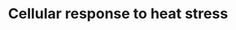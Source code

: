 ---
annotations:
- id: PW:0000237
  parent: regulatory pathway
  type: Pathway Ontology
  value: stress response pathway
authors:
- ReactomeTeam
- Mkutmon
description: 'In response to exposure to elevated temperature and certain other proteotoxic
  stimuli (e.g., hypoxia, free radicals) cells activate a number of cytoprotective
  mechanisms known collectively as "heat shock response".  Major aspects of the heat
  shock response (HSR) are evolutionarily conserved events that allow cells to recover
  from protein damage induced by stress (Liu XD et al. 1997; Voellmy R & Boellmann
  F 2007;  Shamovsky I & Nudler E 2008; Anckar J & Sistonen L 2011). The main hallmark
  of HSR is the dramatic alteration of the gene expression pattern. A diverse group
  of protein genes is induced by the exposure to temperatures 3-5 degrees higher than
  physiological. Functionally, most of these genes are molecular chaperones that ensure
  proper protein folding and quality control to maintain cell proteostasis.<p>At the
  same time, heat shock-induced phosphorylation of translation initiation factor eIF2alpha
  leads to the shutdown of the nascent polypeptide synthesis reducing the burden on
  the chaperone system that has to deal with the increased amount of misfolded and
  thermally denatured proteins (Duncan RF & Hershey JWB 1989; Sarkar A et al. 2002;  Spriggs
  KA et al. 2010).<p>The induction of HS gene expression primarily occurs at the level
  of transcription and is mediated by heat shock transcription factor HSF1(Sarge KD
  et al. 1993; Baler R et al. 1993). Human cells express five members of HSF protein
  family: HSF1, HSF2, HSF4, HSFX and HSFY. HSF1 is the master regulator of the heat
  inducible gene expression (Zuo J et al. 1995; Akerfelt M et al. 2010). HSF2 is activated
  in response to certain developmental stimuli in addition to being co-activated with
  HSF1 to provide promoter-specific fine-tuning of the HS response by forming heterotrimers
  with HSF1 (Ostling P et al. 2007; Sandqvist A et al. 2009). HSF4 lacks the transcription
  activation domain and acts as a repressor of certain genes during HS (Nakai A et
  al. 1997; Tanabe M et al. 1999; Kim SA et al. 2012). Two additional family members
  HSFX and HSFY, which are  located on the X and Y chromosomes respectively, remain
  to be characterized (Bhowmick BK et al. 2006; Shinka T et al. 2004; Kichine E et
  al. 2012).<p>Under normal conditions HSF1 is present in both cytoplasm and nucleus
  in the form of an inactive monomer. The monomeric state of HSF1 is maintained by
  an intricate network of protein-protein interactions that include the association
  with HSP90 multichaperone complex, HSP70/HSP40 chaperone machinery, as well as intramolecular
  interaction of two conserved hydrophobic repeat regions. Monomeric HSF1 is constitutively
  phosphorylated on Ser303 and Ser 307 by (Zou J et al. 1998; Knauf U et al. 1996;
  Kline MP & Moromoto RI 1997; Guettouche T et al. 2005). This phosphorylation plays
  an essential role in ensuring cytoplasmic localization of at least a subpopulation
  of HSF1 molecules under normal conditions (Wang X et al. 2004).<p>Exposure to heat
  and other proteotoxic stimuli results in the release of HSF1 from the inhibitory
  complex with chaperones and its subsequent trimerization, which is promoted by its
  interaction with translation elongation factor eEF1A1 (Baler R et al. 1993; Shamovsky
  I et al. 2006; Herbomel G et al 2013). The trimerization is believed to involve
  intermolecular interaction between hydrophobic repeats 1-3 leading to the formation
  of a triple coil structure. Additional stabilization of the HSF1 trimer is provided
  by the formation of intermolecular S-S bonds between Cys residues in the DNA binding
  domain (Lu M et al.2008). Trimeric HSF1 is predominantly localized in the nucleus
  where it binds the specific sequence in the promoter of hsp genes (Sarge KD et al.
  1993; Wang Y and Morgan WD 1994). The binding sequence for HSF1 (HSE, heat shock
  element) contains series of inverted repeats nGAAn in head-to-tail orientation,
  with at least three elements being required for the high affinity binding. Binding
  of the HSF1 trimer to the promoter is not sufficient to induce transcription of
  the gene (Cotto J et al. 1996). In order to do so, HSF1 needs to undergo inducible
  phosphorylation on specific Ser residues such as Ser230, Ser326. This phosphorylated
  form of HSF1 trimer is capable of increasing the promoter initiation rate. HSF1
  bound to DNA promotes recruiting components of the transcription mediator complex
  and  relieving promoter-proximal pause of RNA polymerase II through its interaction
  with TFIIH transcription factor (Yuan CX & Gurley WB 2000).<p>HSF1 activation is
  regulated in a precise and tight manner at multiple levels (Zuo J et al. 1995; Cotto
  J et al. 1996). This allows fast and robust activation of HS response to minimize
  proteotoxic effects of the stress. The exact set of HSF1 inducible genes is probably
  cell type specific. Moreover, cells in different pathophysiological states will
  display different but overlapping profile of HS inducible genes.  View original
  pathway at [http://www.reactome.org/PathwayBrowser/#DIAGRAM=3371556 Reactome].'
last-edited: 2021-01-25
organisms:
- Homo sapiens
redirect_from:
- /index.php/Pathway:WP3395
- /instance/WP3395
revision: null
schema-jsonld:
- '@context': https://schema.org/
  '@id': https://wikipathways.github.io/pathways/WP3395.html
  '@type': Dataset
  creator:
    '@type': Organization
    name: WikiPathways
  description: 'In response to exposure to elevated temperature and certain other
    proteotoxic stimuli (e.g., hypoxia, free radicals) cells activate a number of
    cytoprotective mechanisms known collectively as "heat shock response".  Major
    aspects of the heat shock response (HSR) are evolutionarily conserved events that
    allow cells to recover from protein damage induced by stress (Liu XD et al. 1997;
    Voellmy R & Boellmann F 2007;  Shamovsky I & Nudler E 2008; Anckar J & Sistonen
    L 2011). The main hallmark of HSR is the dramatic alteration of the gene expression
    pattern. A diverse group of protein genes is induced by the exposure to temperatures
    3-5 degrees higher than physiological. Functionally, most of these genes are molecular
    chaperones that ensure proper protein folding and quality control to maintain
    cell proteostasis.<p>At the same time, heat shock-induced phosphorylation of translation
    initiation factor eIF2alpha leads to the shutdown of the nascent polypeptide synthesis
    reducing the burden on the chaperone system that has to deal with the increased
    amount of misfolded and thermally denatured proteins (Duncan RF & Hershey JWB
    1989; Sarkar A et al. 2002;  Spriggs KA et al. 2010).<p>The induction of HS gene
    expression primarily occurs at the level of transcription and is mediated by heat
    shock transcription factor HSF1(Sarge KD et al. 1993; Baler R et al. 1993). Human
    cells express five members of HSF protein family: HSF1, HSF2, HSF4, HSFX and HSFY.
    HSF1 is the master regulator of the heat inducible gene expression (Zuo J et al.
    1995; Akerfelt M et al. 2010). HSF2 is activated in response to certain developmental
    stimuli in addition to being co-activated with HSF1 to provide promoter-specific
    fine-tuning of the HS response by forming heterotrimers with HSF1 (Ostling P et
    al. 2007; Sandqvist A et al. 2009). HSF4 lacks the transcription activation domain
    and acts as a repressor of certain genes during HS (Nakai A et al. 1997; Tanabe
    M et al. 1999; Kim SA et al. 2012). Two additional family members HSFX and HSFY,
    which are  located on the X and Y chromosomes respectively, remain to be characterized
    (Bhowmick BK et al. 2006; Shinka T et al. 2004; Kichine E et al. 2012).<p>Under
    normal conditions HSF1 is present in both cytoplasm and nucleus in the form of
    an inactive monomer. The monomeric state of HSF1 is maintained by an intricate
    network of protein-protein interactions that include the association with HSP90
    multichaperone complex, HSP70/HSP40 chaperone machinery, as well as intramolecular
    interaction of two conserved hydrophobic repeat regions. Monomeric HSF1 is constitutively
    phosphorylated on Ser303 and Ser 307 by (Zou J et al. 1998; Knauf U et al. 1996;
    Kline MP & Moromoto RI 1997; Guettouche T et al. 2005). This phosphorylation plays
    an essential role in ensuring cytoplasmic localization of at least a subpopulation
    of HSF1 molecules under normal conditions (Wang X et al. 2004).<p>Exposure to
    heat and other proteotoxic stimuli results in the release of HSF1 from the inhibitory
    complex with chaperones and its subsequent trimerization, which is promoted by
    its interaction with translation elongation factor eEF1A1 (Baler R et al. 1993;
    Shamovsky I et al. 2006; Herbomel G et al 2013). The trimerization is believed
    to involve intermolecular interaction between hydrophobic repeats 1-3 leading
    to the formation of a triple coil structure. Additional stabilization of the HSF1
    trimer is provided by the formation of intermolecular S-S bonds between Cys residues
    in the DNA binding domain (Lu M et al.2008). Trimeric HSF1 is predominantly localized
    in the nucleus where it binds the specific sequence in the promoter of hsp genes
    (Sarge KD et al. 1993; Wang Y and Morgan WD 1994). The binding sequence for HSF1
    (HSE, heat shock element) contains series of inverted repeats nGAAn in head-to-tail
    orientation, with at least three elements being required for the high affinity
    binding. Binding of the HSF1 trimer to the promoter is not sufficient to induce
    transcription of the gene (Cotto J et al. 1996). In order to do so, HSF1 needs
    to undergo inducible phosphorylation on specific Ser residues such as Ser230,
    Ser326. This phosphorylated form of HSF1 trimer is capable of increasing the promoter
    initiation rate. HSF1 bound to DNA promotes recruiting components of the transcription
    mediator complex and  relieving promoter-proximal pause of RNA polymerase II through
    its interaction with TFIIH transcription factor (Yuan CX & Gurley WB 2000).<p>HSF1
    activation is regulated in a precise and tight manner at multiple levels (Zuo
    J et al. 1995; Cotto J et al. 1996). This allows fast and robust activation of
    HS response to minimize proteotoxic effects of the stress. The exact set of HSF1
    inducible genes is probably cell type specific. Moreover, cells in different pathophysiological
    states will display different but overlapping profile of HS inducible genes.  View
    original pathway at [http://www.reactome.org/PathwayBrowser/#DIAGRAM=3371556 Reactome].'
  keywords:
  - (NPC)
  - 2'-O-acetyl-ADP-ribose
  - 'AAAS '
  - ADP
  - 'ADP '
  - 'AKT1S1 '
  - 'ATM '
  - ATM/ATR kinase
  - ATP
  - 'ATP '
  - 'ATR '
  - Ac-CoA
  - 'Ac-K80-hC36,103-HSF1 '
  - 'BAG1-5 '
  - 'COL4A6 gene '
  - 'CREBBP '
  - CREBBP,EP300
  - 'CRYAB '
  - 'CRYBA4 gene '
  - CaMKII
  - CoA-SH
  - DBC1
  - 'DEDD2 gene '
  - 'DNAJB1 '
  - 'DNAJB1 gene '
  - DNAJB1,B6,C2,C7
  - 'DNAJB6 '
  - 'DNAJB6 gene '
  - 'DNAJC2 '
  - 'DNAJC7 '
  - EEF1A1
  - 'EP300 '
  - 'FKBP4 '
  - 'FKBP4 gene '
  - 'GML gene '
  - GSK3B
  - H2O
  - 'HDAC6 '
  - HDAC6:VCP:protein
  - 'HSBP1 '
  - 'HSBP1 gene '
  - HSBP1 hexamer
  - HSBP1:HSF1 trimer
  - 'HSBP2 gene '
  - HSF1
  - 'HSF1 '
  - HSF1 target gene
  - HSF1 trimer
  - HSF1 trimer:target
  - HSF1:HSP90:HDAC6:VCP:PTGES3
  - HSF1:HSP90:PTGES3
  - HSF1:RPA
  - HSP70 NEFs
  - HSP70:DNAJB1
  - HSP70:DNAJB1:Ac-K80-HSF1
  - HSP70:DNAJB1:Ac-K80-HSF1 trimer:target gene
  - HSP70:DNAJB1:HSF1
  - HSP70s:ADP
  - HSP70s:ATP
  - HSP90:FKBP4:PTGES3
  - HSP90:HSP90
  - 'HSP90AA1 '
  - 'HSP90AB1 '
  - 'HSPA1 gene '
  - 'HSPA12A '
  - 'HSPA12B '
  - 'HSPA13 '
  - 'HSPA14 '
  - 'HSPA1A '
  - 'HSPA1B '
  - 'HSPA1L '
  - 'HSPA1L gene '
  - 'HSPA2 '
  - 'HSPA4 '
  - 'HSPA4L '
  - 'HSPA5 '
  - 'HSPA6 '
  - 'HSPA6 gene '
  - 'HSPA7 '
  - 'HSPA8 '
  - 'HSPA9 '
  - 'HSPB8 '
  - 'HSPH1 '
  - 'HSPH1 gene '
  - Heat shock inducible
  - Hikeshi
  - 'Hikeshi '
  - Hikeshi:HSP70s:ATP
  - MAPKAPK2
  - 'MLST8 '
  - 'MRPL18 gene '
  - 'MTOR '
  - NAD+
  - NAM
  - 'NDC1 '
  - 'NUP107 '
  - 'NUP133 '
  - 'NUP153 '
  - 'NUP155 '
  - 'NUP160 '
  - 'NUP188 '
  - 'NUP205 '
  - 'NUP210 '
  - 'NUP214 '
  - 'NUP35 '
  - 'NUP37 '
  - 'NUP43 '
  - 'NUP50 '
  - 'NUP54 '
  - 'NUP58-1 '
  - 'NUP58-2 '
  - 'NUP62 '
  - 'NUP85 '
  - 'NUP88 '
  - 'NUP93 '
  - 'NUP98-3 '
  - 'NUP98-4 '
  - 'NUP98-5 '
  - 'NUPL2 '
  - Nuclear Pore Complex
  - 'POM121 '
  - 'POM121C '
  - PTGES3
  - 'PTGES3 '
  - Pi
  - 'RAE1 '
  - 'RANBP2 '
  - 'RLN1 gene '
  - RPA heterotrimer
  - 'RPA1 '
  - 'RPA2 '
  - 'RPA3 '
  - RPS19BP1
  - 'RPTOR '
  - 'SEC13 '
  - 'SEH1L-1 '
  - 'SEH1L-2 '
  - 'SERPINH1 gene '
  - SIRT1
  - 'SIRT1 '
  - SIRT1:HSP70:DNAJB1:Ac-K80-HSF1:target gene
  - 'ST13 '
  - ST13 tetramer
  - 'TNFRSF21 gene '
  - 'TPR '
  - 'UBB gene '
  - Ub-protein
  - 'Ub-protein aggregates '
  - 'VCP '
  - 'YWHAE '
  - YWHAE dimer
  - aggregates
  - gene
  - 'hC36,103-HSF1 '
  - mTORC1 dimer
  - p-S121-HSF1
  - p-S230-HSF1 trimer
  - 'p-S230-hC36,103-HSF1 '
  - p-S303,307-HSF1
  - 'p-S303,307-HSF1 '
  - p-S303,307-HSF1:YWHAE
  - p-S303-HSF1
  - p-S307-HSF1
  - p-S326-HSF1 trimer
  - 'p-S326-hC36,103-HSF1 '
  - p-T,Y MAPK dimers
  - 'p-T185,Y187-MAPK1 '
  - 'p-T202,Y204-MAPK3 '
  - 'p-T286-CAMK2A '
  - 'p-T287-CAMK2B '
  - 'p-T287-CAMK2D '
  - 'p-T287-CAMK2G '
  - p-T454-DBC1
  - 'p-T454-DBC1 '
  - p-T454-DBC1:SIRT1
  - proteins
  - trimer:HSP90:FKBP4:PTGES3
  - trimer:target gene
  license: CC0
  name: Cellular response to heat stress
seo: CreativeWork
title: Cellular response to heat stress
wpid: WP3395
---